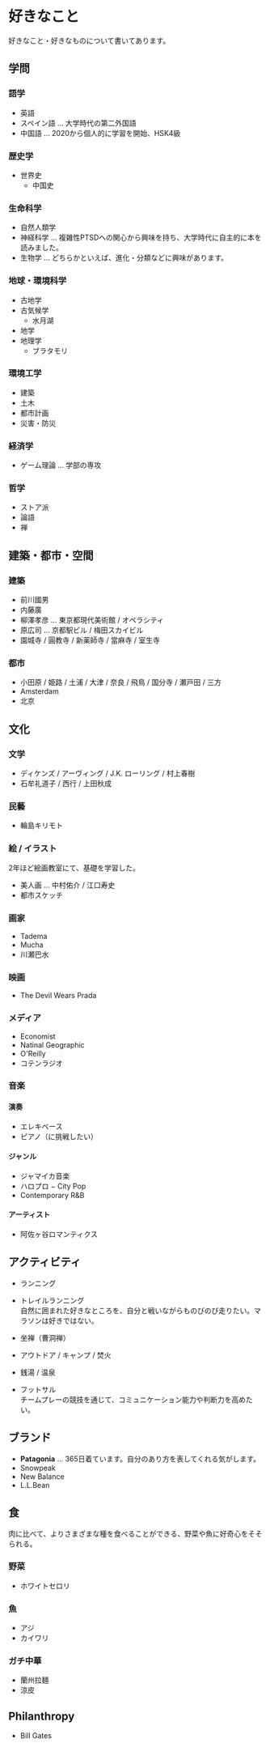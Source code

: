 # 好きなこと
好きなこと・好きなものについて書いてあります。  

## 学問
### 語学
 - 英語
 - スペイン語 ... 大学時代の第二外国語
 - 中国語 ... 2020から個人的に学習を開始、HSK4級

### 歴史学
 - 世界史
   - 中国史

### 生命科学
 - 自然人類学
 - 神経科学 ... 複雑性PTSDへの関心から興味を持ち、大学時代に自主的に本を読みました。  
 - 生物学 ... どちらかといえば、進化・分類などに興味があります。  
 
### 地球・環境科学
 - 古地学
 - 古気候学
   - 水月湖
 - 地学
 - 地理学
   - ブラタモリ

### 環境工学
 - 建築
 - 土木
 - 都市計画
 - 災害・防災

### 経済学
 - ゲーム理論 ... 学部の専攻

### 哲学
 - ストア派
 - 論語
 - 禅

## 建築・都市・空間
### 建築
 - 前川國男
 - 内藤廣
 - 柳澤孝彦 ... 東京都現代美術館 / オペラシティ
 - 原広司 ... 京都駅ビル / 梅田スカイビル
 - 園城寺 / 圓教寺 / 新薬師寺 / 當麻寺 / 室生寺

### 都市
 - 小田原 / 姫路 / 土浦 / 大津 / 奈良 / 飛鳥 / 国分寺 / 瀬戸田 / 三方
 - Amsterdam
 - 北京

## 文化
### 文学
 - ディケンズ / アーヴィング / J.K. ローリング / 村上春樹
 - 石牟礼道子 / 西行 / 上田秋成
 
### 民藝
 - 輪島キリモト

### 絵 / イラスト
2年ほど絵画教室にて、基礎を学習した。
   - 美人画 ... 中村佑介 / 江口寿史
   - 都市スケッチ

### 画家
 - Tadema
 - Mucha
 - 川瀬巴水

### 映画
 - The Devil Wears Prada

### メディア
 - Economist
 - Natinal Geographic
 - O'Reilly
 - コテンラジオ

### 音楽

#### 演奏
 - エレキベース
 - ピアノ（に挑戦したい）

#### ジャンル
 - ジャマイカ音楽
 - ハロプロ
 − City Pop
 - Contemporary R&B

#### アーティスト
 - 阿佐ヶ谷ロマンティクス

## アクティビティ
 - ランニング
 - トレイルランニング  
自然に囲まれた好きなところを、自分と戦いながらものびのび走りたい。マラソンは好きではない。  

 - 坐禅（曹洞禅）
 - アウトドア / キャンプ / 焚火
 - 銭湯 / 温泉
 - フットサル  
チームプレーの競技を通じて、コミュニケーション能力や判断力を高めたい。  

## ブランド
 - **Patagonia** ... 365日着ています。自分のあり方を表してくれる気がします。
 - Snowpeak
 - New Balance
 - L.L.Bean

## 食
肉に比べて、よりさまざまな種を食べることができる、野菜や魚に好奇心をそそられる。  
### 野菜
 - ホワイトセロリ

### 魚
 - アジ
 - カイワリ

### ガチ中華
 - 蘭州拉麺
 - 涼皮

## Philanthropy
 - Bill Gates
